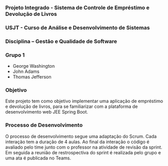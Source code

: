 ### Projeto Integrado - Sistema de Controle de Empréstimo e Devolução de Livros
### USJT -  Curso de Análise e Desenvolvimento de Sistemas
### Disciplina – Gestão e Qualidade de Software
### Grupo 1
- George Washington
- John Adams
- Thomas Jefferson
### Objetivo
Este projeto tem como objetivo implementar uma aplicação de empréstimo e devolução de livros, para se familiarizar com a plataforma de desenvolvimento web JEE Spring Boot.
### Processo de Desenvolvimento
O processo de desenvolvimento segue uma adaptação do Scrum. Cada interação tem a duração de 4 aulas. Ao final da interação o código é avaliado pelo time junto com o professor na atividade de revisão da sprint. Em seguida a reunião de restrospectiva do sprint é realizada pelo grupo e uma ata é publicada no Teams.
